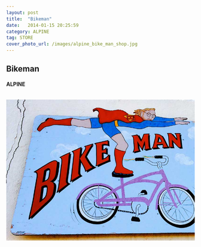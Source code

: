 ```yaml
---
layout: post
title:  "Bikeman"
date:   2014-01-15 20:25:59
category: ALPINE
tag: STORE
cover_photo_url: /images/alpine_bike_man_shop.jpg
---
```


<div class="section-title">
  <h2>Bikeman</h2>
    <h4>ALPINE</h4>
    <div class="divider-border"></div>
</div> 
<div class="column small-6">
    <p>
    </p>
<div class="column small-6">
    <img src="/images/alpine_bike_man_shop.jpg">
</div> 
